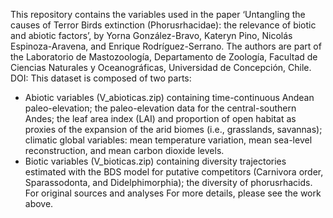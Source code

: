 This repository contains the variables used in the paper ‘Untangling the causes of Terror Birds extinction (Phorusrhacidae): the relevance of biotic and abiotic factors’, by Yorna González-Bravo, Kateryn Pino, Nicolás Espinoza-Aravena, and Enrique Rodríguez-Serrano. The authors are part of the Laboratorio de Mastozoología, Departamento de Zoología, Facultad de Ciencias Naturales y Oceanográficas, Universidad de Concepción, Chile.
DOI: 
This dataset is composed of two parts:
- Abiotic variables (V_abioticas.zip) containing time-continuous Andean paleo-elevation; the paleo-elevation data for the central-southern Andes; the leaf area index (LAI) and proportion of open habitat as proxies of the expansion of the arid biomes (i.e., grasslands, savannas); climatic global variables: mean temperature variation, mean sea-level reconstruction, and mean carbon dioxide levels.
- Biotic variables (V_bioticas.zip) containing diversity trajectories estimated with the BDS model for putative competitors (Carnivora order, Sparassodonta, and Didelphimorphia); the diversity of phorusrhacids.
For original sources and analyses For more details, please see the work above.
 
   
